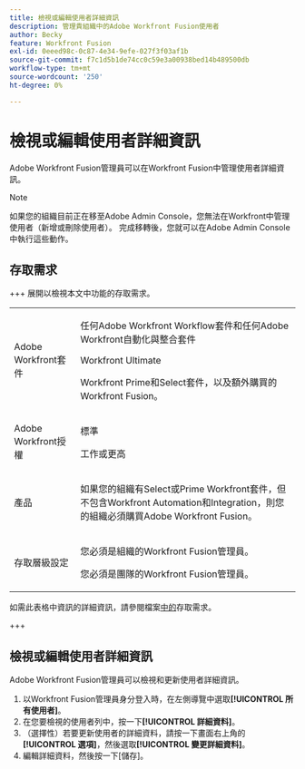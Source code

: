 ```yaml
---
title: 檢視或編輯使用者詳細資訊
description: 管理貴組織中的Adobe Workfront Fusion使用者
author: Becky
feature: Workfront Fusion
exl-id: 0eeed98c-0c87-4e34-9efe-027f3f03af1b
source-git-commit: f7c1d5b1de74cc0c59e3a00938bed14b489500db
workflow-type: tm+mt
source-wordcount: '250'
ht-degree: 0%

---
```


# 檢視或編輯使用者詳細資訊

Adobe Workfront Fusion管理員可以在Workfront Fusion中管理使用者詳細資訊。

>[!NOTE]
>
>如果您的組織目前正在移至Adobe Admin Console，您無法在Workfront中管理使用者（新增或刪除使用者）。 完成移轉後，您就可以在Adobe Admin Console中執行這些動作。

## 存取需求

+++ 展開以檢視本文中功能的存取需求。

<table style="table-layout:auto">
 <col> 
 <col> 
 <tbody> 
  <tr> 
   <td role="rowheader">Adobe Workfront套件</td> 
   <td> <p>任何Adobe Workfront Workflow套件和任何Adobe Workfront自動化與整合套件</p><p>Workfront Ultimate</p><p>Workfront Prime和Select套件，以及額外購買的Workfront Fusion。</p> </td> 
  </tr> 
  <tr data-mc-conditions=""> 
   <td role="rowheader">Adobe Workfront授權</td> 
   <td> <p>標準</p><p>工作或更高</p> </td> 
  </tr> 
  <tr> 
   <td role="rowheader">產品</td> 
   <td>
   <p>如果您的組織有Select或Prime Workfront套件，但不包含Workfront Automation和Integration，則您的組織必須購買Adobe Workfront Fusion。</li></ul>
   </td> 
  </tr>
  <tr data-mc-conditions=""> 
   <td role="rowheader">存取層級設定</td> 
   <td> 
     <p>您必須是組織的Workfront Fusion管理員。</p>
     <p>您必須是團隊的Workfront Fusion管理員。</p>
   </td> 
  </tr> 
 </tbody> 
</table>

如需此表格中資訊的詳細資訊，請參閱檔案[中的](/help/workfront-fusion/references/licenses-and-roles/access-level-requirements-in-documentation.md)存取需求。

+++

## 檢視或編輯使用者詳細資訊

Adobe Workfront Fusion管理員可以檢視和更新使用者詳細資訊。

1. 以Workfront Fusion管理員身分登入時，在左側導覽中選取&#x200B;**[!UICONTROL 所有使用者]**。
1. 在您要檢視的使用者列中，按一下&#x200B;**[!UICONTROL 詳細資料]**。
1. （選擇性）若要更新使用者的詳細資料，請按一下畫面右上角的&#x200B;**[!UICONTROL 選項]**，然後選取&#x200B;**[!UICONTROL 變更詳細資料]**。
1. 編輯詳細資料，然後按一下[儲存]。**&#x200B;**
